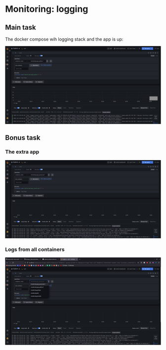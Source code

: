 # Monitoring: logging

## Main task

The docker compose wih logging stack and the app is up:

![python logs](./assets/main.png)

## Bonus task

### The extra app

![java logs](./assets/bonus_java.png)

### Logs from all containers

![all containers logs](./assets/bonus_all.png)
